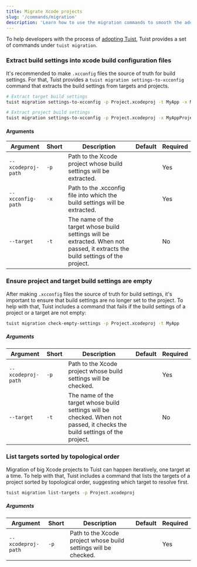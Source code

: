 ```yaml
---
title: Migrate Xcode projects
slug: '/commands/migration'
description: 'Learn how to use the migration commands to smooth the adoption of Tuist from your projects.'
---
```


To help developers with the process of [adopting Tuist](/guides/adopting-tuist/),
Tuist provides a set of commands under `tuist migration`.

### Extract build settings into xcode build configuration files

It's recommended to make `.xcconfig` files the source of truth for build settings.
For that, Tuist provides a `tuist migration settings-to-xcconfig` command that extracts the build settings from targets and projects.

```bash
# Extract target build settings
tuist migration settings-to-xcconfig -p Project.xcodeproj -t MyApp -x MyApp.xcconfig

# Extract project build settings
tuist migration settings-to-xcconfig -p Project.xcodeproj -x MyAppProject.xcconfig
```

#### Arguments

| Argument           | Short | Description                                                                                                                    | Default | Required |
| ------------------ | ----- | ------------------------------------------------------------------------------------------------------------------------------ | ------- | -------- |
| `--xcodeproj-path` | `-p`  | Path to the Xcode project whose build settings will be extracted.                                                              |         | Yes      |
| `--xcconfig-path`  | `-x`  | Path to the .xcconfig file into which the build settings will be extracted.                                                    |         | Yes      |
| `--target`         | `-t`  | The name of the target whose build settings will be extracted. When not passed, it extracts the build settings of the project. |         | No       |

### Ensure project and target build settings are empty

After making `.xcconfig` files the source of truth for build settings,
it's important to ensure that build settings are no longer set to the project.
To help with that, Tuist includes a command that fails if the build settings of a project or a target are not empty:

```bash
tuist migration check-empty-settings -p Project.xcodeproj -t MyApp
```

##### Arguments

| Argument           | Short | Description                                                                                                                | Default | Required |
| ------------------ | ----- | -------------------------------------------------------------------------------------------------------------------------- | ------- | -------- |
| `--xcodeproj-path` | `-p`  | Path to the Xcode project whose build settings will be checked.                                                            |         | Yes      |
| `--target`         | `-t`  | The name of the target whose build settings will be checked. When not passed, it checks the build settings of the project. |         | No       |

### List targets sorted by topological order

Migration of big Xcode projects to Tuist can happen iteratively, one target at a time.
To help with that, Tuist includes a command that lists the targets of a project sorted by topological order, suggesting which target to resolve first.

```bash
tuist migration list-targets -p Project.xcodeproj
```

##### Arguments

| Argument           | Short | Description                                                     | Default | Required |
| ------------------ | ----- | --------------------------------------------------------------- | ------- | -------- |
| `--xcodeproj-path` | `-p`  | Path to the Xcode project whose build settings will be checked. |         | Yes      |
